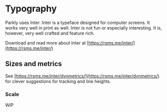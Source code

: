 # Typography
Parkly uses Inter. Inter is a typeface designed for computer screens. It works very well in print as well. Inter is not fun or especially interesting. It is, however, very well crafted and feature rich.

Download and read more about Inter at [https://rsms.me/inter/](https://rsms.me/inter/)

## Sizes and metrics
See [https://rsms.me/inter/dynmetrics/](https://rsms.me/inter/dynmetrics/) for clever suggestions for tracking and line heights.

### Scale
WIP